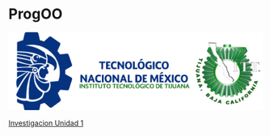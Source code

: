 # ProgOO

![](./ParadigmaOO/img/TecNM-ITT-sgc-2018-color-scaled-e1646127126124-1568x479.jpg "Tec logo")

[Investigacion Unidad 1](./ParadigmaOO/ar.md)
